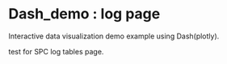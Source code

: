 # Dash_demo : log page
Interactive data visualization demo example using Dash(plotly).

test for SPC log tables page.
